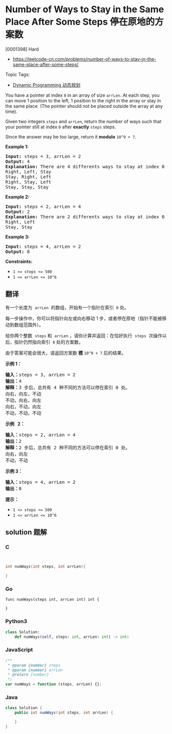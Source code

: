 # Number of Ways to Stay in the Same Place After Some Steps 停在原地的方案数

[0001398] Hard

- https://leetcode-cn.com/problems/number-of-ways-to-stay-in-the-same-place-after-some-steps/

Topic Tags:

- [Dynamic Programming 动态规划](https://leetcode-cn.com/tag/dynamic-programming/)

You have a pointer at index `0` in an array of size `arrLen`. At each step, you can move 1 position to the left, 1 position to the right in the array or stay in the same place  (The pointer should not be placed outside the array at any time).

Given two integers `steps` and `arrLen`, return the number of ways such that your pointer still at index `0` after **exactly** `steps` steps.

Since the answer may be too large, return it **modulo** `10^9 + 7`.

**Example 1:**

<pre><strong>Input:</strong> steps = 3, arrLen = 2
<strong>Output:</strong> 4
<strong>Explanation: </strong>There are 4 differents ways to stay at index 0 after 3 steps.
Right, Left, Stay
Stay, Right, Left
Right, Stay, Left
Stay, Stay, Stay
</pre>

**Example 2:**

<pre><strong>Input:</strong> steps = 2, arrLen = 4
<strong>Output:</strong> 2
<strong>Explanation:</strong> There are 2 differents ways to stay at index 0 after 2 steps
Right, Left
Stay, Stay
</pre>

**Example 3:**

<pre><strong>Input:</strong> steps = 4, arrLen = 2
<strong>Output:</strong> 8
</pre>

**Constraints:**

- `1 <= steps <= 500`
- `1 <= arrLen <= 10^6`

## 翻译

有一个长度为  `arrLen`  的数组，开始有一个指针在索引  `0` 处。

每一步操作中，你可以将指针向左或向右移动 1 步，或者停在原地（指针不能被移动到数组范围外）。

给你两个整数  `steps` 和  `arrLen` ，请你计算并返回：在恰好执行  `steps`  次操作以后，指针仍然指向索引  `0` 处的方案数。

由于答案可能会很大，请返回方案数 **模** `10^9 + 7` 后的结果。

**示例 1：**

<pre><strong>输入：</strong>steps = 3, arrLen = 2
<strong>输出：</strong>4
<strong>解释：</strong>3 步后，总共有 4 种不同的方法可以停在索引 0 处。
向右，向左，不动
不动，向右，向左
向右，不动，向左
不动，不动，不动
</pre>

**示例   2：**

<pre><strong>输入：</strong>steps = 2, arrLen = 4
<strong>输出：</strong>2
<strong>解释：</strong>2 步后，总共有 2 种不同的方法可以停在索引 0 处。
向右，向左
不动，不动
</pre>

**示例 3：**

<pre><strong>输入：</strong>steps = 4, arrLen = 2
<strong>输出：</strong>8
</pre>

**提示：**

- `1 <= steps <= 500`
- `1 <= arrLen <= 10^6`

## solution 题解

### C

```c


int numWays(int steps, int arrLen){

}


```

### Go

```golang
func numWays(steps int, arrLen int) int {

}
```

### Python3

```python
class Solution:
    def numWays(self, steps: int, arrLen: int) -> int:

```

### JavaScript

```javascript
/**
 * @param {number} steps
 * @param {number} arrLen
 * @return {number}
 */
var numWays = function (steps, arrLen) {};
```

### Java

```java
class Solution {
    public int numWays(int steps, int arrLen) {

    }
}
```
